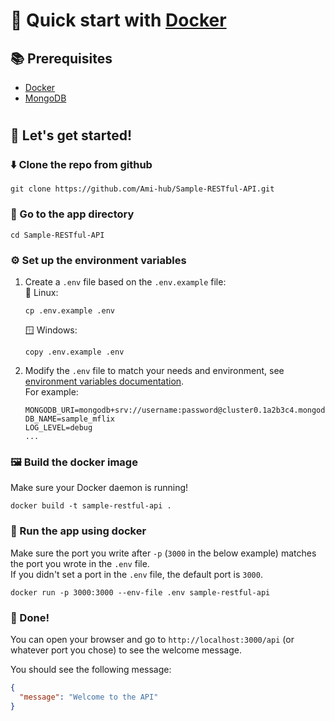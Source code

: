 # 🐳 Quick start with [Docker](https://www.docker.com/)

## 📚 Prerequisites

- [Docker](https://www.docker.com/)
- [MongoDB](https://www.mongodb.com/)

#

## 🚀 Let's get started!

### ⬇️ Clone the repo from github

```
git clone https://github.com/Ami-hub/Sample-RESTful-API.git
```

### 🚗 Go to the app directory

```
cd Sample-RESTful-API
```

### ⚙️ Set up the environment variables

1. Create a `.env` file based on the `.env.example` file:  
   🐧 Linux:

   ```
   cp .env.example .env
   ```

   🪟 Windows:

   ```
   copy .env.example .env
   ```

2. Modify the `.env` file to match your needs and environment, see [environment variables documentation](envConfiguration.md).  
   For example:

   ```env
   MONGODB_URI=mongodb+srv://username:password@cluster0.1a2b3c4.mongodb.net/
   DB_NAME=sample_mflix
   LOG_LEVEL=debug
   ...
   ```

### 🖼️ Build the docker image

Make sure your Docker daemon is running!

```
docker build -t sample-restful-api .
```

### 👟 Run the app using docker

Make sure the port you write after `-p` (`3000` in the below example) matches the port you wrote in the `.env` file.  
If you didn't set a port in the `.env` file, the default port is `3000`.

```
docker run -p 3000:3000 --env-file .env sample-restful-api
```

### 🎉 Done!

You can open your browser and go to `http://localhost:3000/api` (or whatever port you chose) to see the welcome message.

You should see the following message:

```json
{
  "message": "Welcome to the API"
}
```
